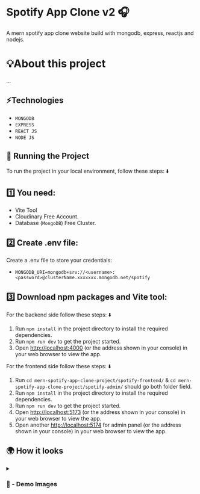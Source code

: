 # Spotify App Clone v2 🎧
A mern spotify app clone website build with mongodb, express, reactjs and nodejs.

# 💡About this project 

...

## ⚡Technologies
* `MONGODB`
* `EXPRESS`
* `REACT JS`
* `NODE JS`

## 🚦 Running the Project

To run the project in your local environment, follow these steps: ⬇️

## 1️⃣ You need: 

- Vite Tool
- Cloudinary Free Account.
- Database (`MongoDB`) Free Cluster.

## 2️⃣ Create .env file:

Create a .env file to store your credentials:

- `MONGODB_URI=mongodb+srv://<username>:<password>@clusterName.xxxxxxx.mongodb.net/spotify`

## 3️⃣ Download npm packages and Vite tool:

For the backend side follow these steps: ⬇️

1. Run `npm install` in the project directory to install the required dependencies.
2. Run `npm run dev` to get the project started.
3. Open [http://localhost:4000](http://localhost:4000) (or the address shown in your console) in your web browser to view the app.

For the frontend side follow these steps: ⬇️

1. Run `cd mern-spotify-app-clone-project/spotify-frontend/` & `cd mern-spotify-app-clone-project/spotify-admin/` should go both folder field.
2. Run `npm install` in the project directory to install the required dependencies.
3. Run `npm run dev` to get the project started.
4. Open [http://localhost:5173](http://localhost:5173) (or the address shown in your console) in your web browser to view the app.
5. Open another [http://localhost:5174](http://localhost:5174) for admin panel (or the address shown in your console) in your web browser to view the app.

## 🌍 How it looks

<details>
<summary><h3> 📸 - Demo Images </h3></summary>


<img src='https://github.com/user-attachments/assets/668258f4-52d0-49c0-9ec7-1d421a160194' width="100%"/>

#

<img src='https://github.com/user-attachments/assets/197553c8-83e0-412f-a307-3c1df87063b8' width="100%"/>

#

<img src='https://github.com/user-attachments/assets/f68fbfbf-4694-4955-8a96-dd88a402d01f' width="100%"/>

#

<img src='https://github.com/user-attachments/assets/f89ae061-0774-4669-bc2e-9c962d8b2217' width="100%"/>

#

<img src='https://github.com/user-attachments/assets/0cd1871b-1b2b-4d4e-ad29-b09c4c707f4f' width="100%"/>

#

<img src='https://github.com/user-attachments/assets/d7c4e0b5-bb85-483b-bb22-febfcde729d0' width="100%"/>

#

<img src='https://github.com/user-attachments/assets/59f69abc-9b31-4248-9d75-eb9545f50bb1' width="100%"/>

#

<img src='https://github.com/user-attachments/assets/f8bb0275-67e5-4fc4-a28c-b832f541037d' width="100%"/>

</details>

